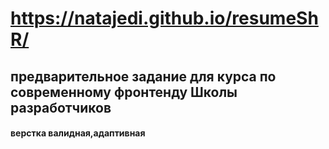 # https://natajedi.github.io/resumeShR/ 
## предварительное задание для курса по современному фронтенду Школы разработчиков
#### верстка валидная,адаптивная
